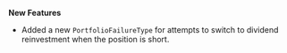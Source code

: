 **New Features**

* Added a new `PortfolioFailureType` for attempts to switch to dividend reinvestment when the position is short.